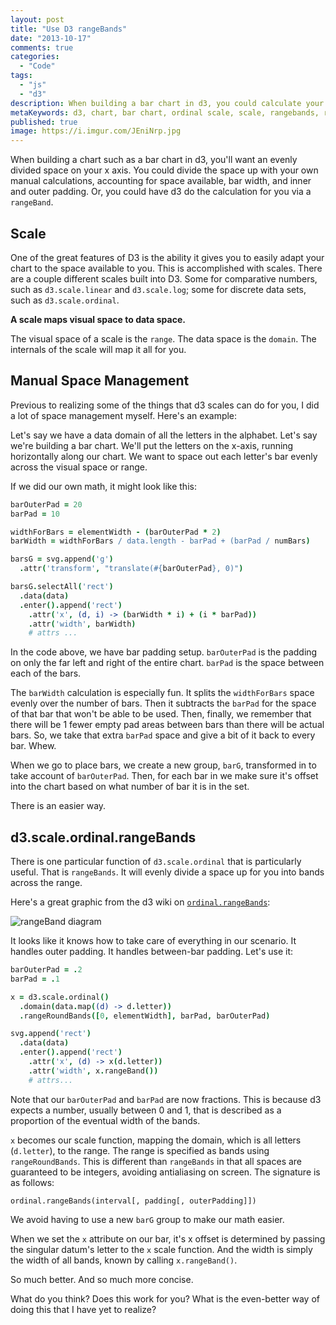 ```yaml
---
layout: post
title: "Use D3 rangeBands"
date: "2013-10-17"
comments: true
categories:
  - "Code"
tags:
  - "js"
  - "d3"
description: When building a bar chart in d3, you could calculate your own bar widths and padding or you could have d3 do it for you
metaKeywords: d3, chart, bar chart, ordinal scale, scale, rangebands, rangeroundbands
published: true
image: https://i.imgur.com/JEniNrp.jpg
---
```


When building a chart such as a bar chart in d3, you'll want an evenly divided space on your x axis.  You could divide the space up with your own manual calculations, accounting for space available, bar width, and inner and outer padding.  Or, you could have d3 do the calculation for you via a `rangeBand`.

<!--more-->

## Scale

One of the great features of D3 is the ability it gives you to easily adapt your chart to the space available to you.  This is accomplished with scales.  There are a couple different scales built into D3.  Some for comparative numbers, such as `d3.scale.linear` and `d3.scale.log`; some for discrete data sets, such as `d3.scale.ordinal`.

**A scale maps visual space to data space.**

The visual space of a scale is the `range`.  The data space is the `domain`.  The internals of the scale will map it all for you.

## Manual Space Management

Previous to realizing some of the things that d3 scales can do for you, I did a lot of space management myself.  Here's an example:

Let's say we have a data domain of all the letters in the alphabet.  Let's say we're building a bar chart.  We'll put the letters on the x-axis, running horizontally along our chart.  We want to space out each letter's bar evenly across the visual space or range.

If we did our own math, it might look like this:

```coffeescript
barOuterPad = 20
barPad = 10

widthForBars = elementWidth - (barOuterPad * 2)
barWidth = widthForBars / data.length - barPad + (barPad / numBars)

barsG = svg.append('g')
  .attr('transform', "translate(#{barOuterPad}, 0)")

barsG.selectAll('rect')
  .data(data)
  .enter().append('rect')
    .attr('x', (d, i) -> (barWidth * i) + (i * barPad))
    .attr('width', barWidth)
    # attrs ...
```

In the code above, we have bar padding setup.  `barOuterPad` is the padding on only the far left and right of the entire chart.  `barPad` is the space between each of the bars.

The `barWidth` calculation is especially fun.  It splits the `widthForBars` space evenly over the number of bars.  Then it subtracts the `barPad` for the space of that bar that won't be able to be used.  Then, finally, we remember that there will be 1 fewer empty pad areas between bars than there will be actual bars.  So, we take that extra `barPad` space and give a bit of it back to every bar.  Whew.

When we go to place bars, we create a new group, `barG`, transformed in to take account of `barOuterPad`.  Then, for each bar in we make sure it's offset into the chart based on what number of bar it is in the set.

There is an easier way.

## d3.scale.ordinal.rangeBands

There is one particular function of `d3.scale.ordinal` that is particularly useful.  That is `rangeBands`.  It will evenly divide a space up for you into bands across the range.

Here's a great graphic from the d3 wiki on [`ordinal.rangeBands`](https://github.com/mbostock/d3/wiki/Ordinal-Scales#wiki-ordinal_rangeBands):

![rangeBand diagram](https://f.cloud.github.com/assets/230541/538688/46c298c0-c193-11e2-9a7e-15d9abcfab9b.png)

It looks like it knows how to take care of everything in our scenario.  It handles outer padding.  It handles between-bar padding.  Let's use it:

```coffeescript
barOuterPad = .2
barPad = .1

x = d3.scale.ordinal()
  .domain(data.map((d) -> d.letter))
  .rangeRoundBands([0, elementWidth], barPad, barOuterPad)

svg.append('rect')
  .data(data)
  .enter().append('rect')
    .attr('x', (d) -> x(d.letter))
    .attr('width', x.rangeBand())
    # attrs...
```

Note that our `barOuterPad` and `barPad` are now fractions.  This is because d3 expects a number, usually between 0 and 1, that is described as a proportion of the eventual width of the bands.

`x` becomes our scale function, mapping the domain, which is all letters (`d.letter`), to the range.  The range is specified as bands using `rangeRoundBands`.  This is different than `rangeBands` in that all spaces are guaranteed to be integers, avoiding antialiasing on screen.  The signature is as follows:


`ordinal.rangeBands(interval[, padding[, outerPadding]])`

We avoid having to use a new `barG` group to make our math easier.

When we set the `x` attribute on our bar, it's x offset is determined by passing the singular datum's letter to the `x` scale function.  And the width is simply the width of all bands, known by calling `x.rangeBand()`.

So much better.  And so much more concise.

What do you think?  Does this work for you?  What is the even-better way of doing this that I have yet to realize?

